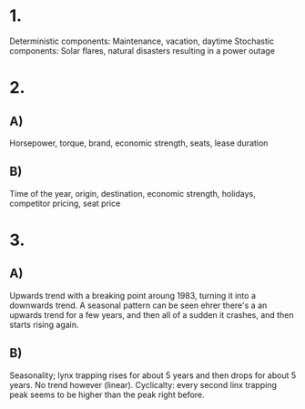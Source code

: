 # 1.

Deterministic components: Maintenance, vacation, daytime
Stochastic components: Solar flares, natural disasters resulting in a power outage

# 2. 
## A)
Horsepower, torque, brand, economic strength, seats, lease duration

## B)
Time of the year, origin, destination, economic strength, holidays, competitor pricing, seat price

# 3.
## A)
Upwards trend with a breaking point aroung 1983, turning it into a downwards trend. A seasonal pattern can be seen ehrer there's a an upwards trend for a few years, and then all of a sudden it crashes, and then starts rising again.

## B)
Seasonality; lynx trapping rises for about 5 years and then drops for about 5 years. No trend however (linear). Cyclicalty: every second linx trapping peak seems to be higher than the peak right before.